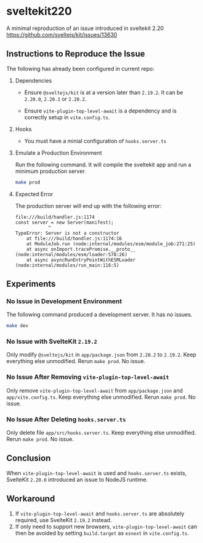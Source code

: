 # sveltekit220
A minimal reproduction of an issue introduced in sveltekit 2.20
https://github.com/sveltejs/kit/issues/13630

## Instructions to Reproduce the Issue

The following has already been configured in current repo:
1. Dependencies

    - Ensure `@sveltejs/kit` is at a version later than `2.19.2`. It can be `2.20.0`, `2.20.1` or `2.20.2`.
    
    - Ensure `vite-plugin-top-level-await` is a dependency and is correctly setup in `vite.config.ts`.

2. Hooks

    - You must have a minial configuration of `hooks.server.ts`

3. Emulate a Production Environment
   
   Run the following command. It will compile the sveltekit app and run a minimum production server.
   
   ```sh
   make prod
   ```
4. Expected Error

    The production server will end up with the following error:
    ```
    file:///build/handler.js:1174
    const server = new Server(manifest);
                ^
    TypeError: Server is not a constructor
        at file:///build/handler.js:1174:16
        at ModuleJob.run (node:internal/modules/esm/module_job:271:25)
        at async onImport.tracePromise.__proto__ (node:internal/modules/esm/loader:578:26)
        at async asyncRunEntryPointWithESMLoader (node:internal/modules/run_main:116:5)
    ```

## Experiments

### No Issue in Development Environment

The following command produced a development server. It has no issues.

```sh
make dev
```

### No Issue with SvelteKit `2.19.2`

Only modify `@sveltejs/kit` in `app/package.json` from `2.20.2` to `2.19.2`. Keep everything else unmodified.
Rerun `make prod`. No issue.

### No Issue After Removing `vite-plugin-top-level-await`

Only remove `vite-plugin-top-level-await` from `app/package.json` and `app/vite.config.ts`. Keep everything else unmodified.
Rerun `make prod`. No issue.

### No Issue After Deleting `hooks.server.ts`

Only delete file `app/src/hooks.server.ts`. Keep everything else unmodified.
Rerun `make prod`. No issue.

## Conclusion

When `vite-plugin-top-level-await` is used and `hooks.server.ts` exists, SvelteKit `2.20.0` introduced an issue to NodeJS runtime.

## Workaround

1. If `vite-plugin-top-level-await` and `hooks.server.ts` are absolutely required, use SvelteKit `2.19.2` instead.
2. If only need to support new browsers, `vite-plugin-top-level-await` can then be avoided by setting `build.target` as `esnext` in `vite.config.ts`.
